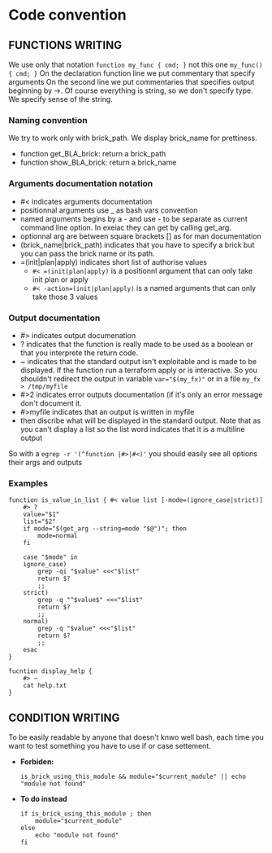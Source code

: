 # Code convention

## FUNCTIONS WRITING

We use only that notation `function my_func { cmd; }` not this one `my_func() { cmd; }`
On the declaration function line we put commentary that specify arguments
On the second line we put commentaries that specifies output beginning by ->.
Of course everything is string, so we don't specify type. We specify sense of the string.

### Naming convention

We try to work only with brick_path. We display brick_name for prettiness.
- function get_BLA_brick: return a brick_path
- function show_BLA_brick: return a brick_name

### Arguments documentation notation

- #< indicates arguments documentation
- positionnal arguments use _ as bash vars convention
- named arguments begins by a - and use - to be separate as current command line option. In exeiac they can get by calling get_arg.
- optionnal arg are between square brackets [] as for man documentation
- (brick_name|brick_path) indicates that you have to specify a brick but you can pass the brick name or its path.
- =(init|plan|apply) indicates short list of authorise values
  - `#< =(init|plan|apply)` is a positionnl argument that can only take init plan or apply
  - `#< -action=(init|plan|apply)` is a named arguments that can only take those 3 values

### Output documentation

- #> indicates output documenation
- ? indicates that the function is really made to be used as a boolean or that you interprete the return code.
- ~ indicates that the standard output isn't exploitable and is made to be displayed. If the function run a terraform apply or is interactive. So you shouldn't redirect the output in variable `var="$(my_fx)"` or in a file `my_fx > /tmp/myfile`
- #>2 indicates error outputs documentation (if it's only an error message don't document it.
- #>myfile indicates that an output is written in myfile
- then discribe what will be displayed in the standard output. Note that as you can't display a list so the list word indicates that it is a multiline output

So with a `egrep -r '(^function |#>|#<)'` you should easily see all options their args and outputs

### Examples

```
function is_value_in_list { #< value list [-mode=(ignore_case|strict)]
    #> ? 
    value="$1"
    list="$2"
    if mode="$(get_arg --string=mode "$@")"; then
        mode=normal
    fi
    
    case "$mode" in
    ignore_case)
        grep -qi "$value" <<<"$list"
        return $?
        ;;
    strict)
        grep -q "^$value$" <<<"$list"
        return $?
        ;;
    normal)
        grep -q "$value" <<<"$list"
        return $?
        ;;
    esac
}

fucntion display_help {
    #> ~
    cat help.txt
}
```

## CONDITION WRITING

To be easily readable by anyone that doesn't knwo well bash, each time you want to test something you have to use if or case settement.
- **Forbiden:**
    ```
    is_brick_using_this_module && module="$current_module" || echo "module not found"
    ```
- **To do instead**
    ```
    if is_brick_using_this_module ; then
    	module="$current_module"
    else
    	echo "module not found"
    fi
    ```
##


